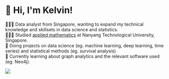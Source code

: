 # 👋 Hi, I'm Kelvin!
👩🏻‍💻 Data analyst from Singapore, wanting to expand my technical knowledge and skillsets in data science and statistics.<br/>
👩🏻‍🎓 Studied [applied mathematics](https://www.youtube.com/watch?v=rZLncodFe2k&list=PLY-3Cmky-9CLkojpWvpwhCKqaMn913g_m&index=2&t=288s) at Nanyang Technological University, Singapore.<br/>
🎨 Doing projects on data science (eg. machine learning, deep learning, time series) and statistical methods (eg. survival analysis)<br/>
💭 Currently learning about graph analytics and the relevant software used (eg. Neo4j). <br/>

<!-- GitHub stats from https://github.com/anuraghazra/github-readme-stats -->
![](https://github-readme-stats.vercel.app/api?username=kelvinfoo123&theme=radical&hide_border=false&include_all_commits=true&count_private=true)<br/>
